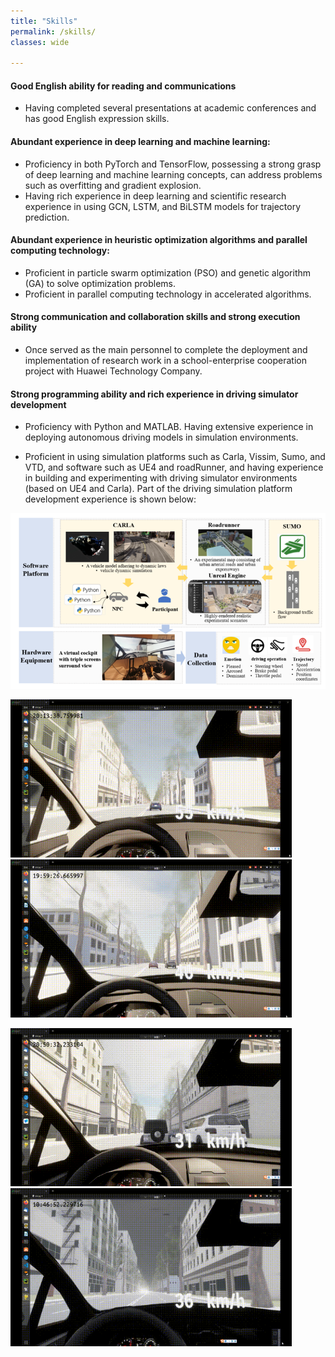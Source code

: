 ```yaml
---
title: "Skills"
permalink: /skills/
classes: wide

---
```


#### Good English ability for reading and communications

- Having completed several presentations at academic conferences and has good English expression skills.

#### Abundant experience in deep learning and machine learning:

- Proficiency in both PyTorch and TensorFlow, possessing a strong grasp of deep learning and machine learning concepts, can address problems such as overfitting and gradient explosion.
- Having rich experience in deep learning and scientific research experience in using GCN, LSTM, and BiLSTM models for trajectory prediction. 

#### Abundant experience in heuristic optimization algorithms and parallel computing technology:

- Proficient in particle swarm optimization (PSO) and genetic algorithm (GA) to solve optimization problems.
- Proficient in parallel computing technology in accelerated algorithms.

#### Strong communication and collaboration skills and strong execution ability

- Once served as the main personnel to complete the deployment and implementation of research work in a school-enterprise cooperation project with Huawei Technology Company.

#### Strong programming ability and rich experience in driving simulator development

- Proficiency with Python and MATLAB. Having extensive experience in deploying autonomous driving models in simulation environments.

- Proficient in using simulation platforms such as Carla, Vissim, Sumo, and VTD, and software such as UE4 and roadRunner, and having experience in building and experimenting with driving simulator environments (based on UE4 and Carla). Part of the driving simulation platform development experience is shown below:

<div align="center">
    <img src="/assets/images/SimulationExperimentPlatform.png" alt="Image" width="900">
</div>

<img src="/assets/images/suddenBrake.gif" alt="pic" width="450"/> <img src="/assets/images/cutin.gif" alt="pic2" width="450"/> <br/>

<img src="/assets/images/congestion.gif" alt="pic" width="450"/> <img src="/assets/images/flash.gif" alt="pic2" width="450"/> <br/>

